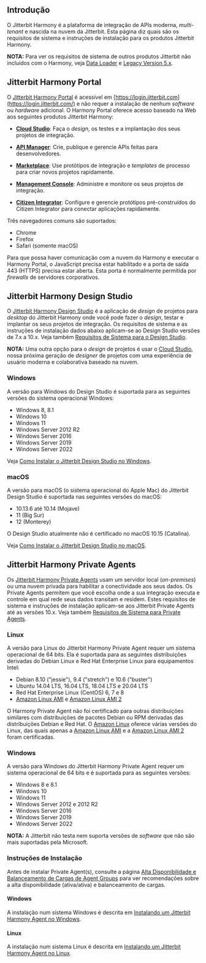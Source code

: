 [//]: # (Requisitos de Sistema)
[//]: # (This is a translation of Version 53, published on July 16, 2021.)

## Introdução

O Jitterbit Harmony é a plataforma de integração de APIs moderna,
*multi-tenant* e nascida na nuvem da Jitterbit. Esta página diz quais
são os requisitos de sistema e instruções de instalação para os produtos
Jitterbit Harmony.

<div
class="confluence-information-macro confluence-information-macro-information conf-macro output-block"
hasbody="true" macro-name="info">

<span
class="aui-icon aui-icon-small aui-iconfont-info confluence-information-macro-icon">
</span>

<div class="confluence-information-macro-body">

**NOTA:** Para ver os requisitos de sistema de outros produtos
Jitterbit não incluídos com o Harmony, veja [Data Loader](https://success.jitterbit.com/display/DOC/Data+Loader?showLanguage=pt_BR) e
[Legacy Version 5.x](https://success.jitterbit.com/display/DOC/Legacy+Version+5.x?showLanguage=pt_BR).

</div>

</div>


## Jitterbit Harmony Portal

O [Jitterbit Harmony Portal](https://success.jitterbit.com/display/DOC/Jitterbit+Harmony+Portal?showLanguage=pt_BR) é acessível em
[https://login.jitterbit.com](https://login.jitterbit.com/) e não requer
a instalação de nenhum *software* ou *hardware* adicional. O Harmony
Portal oferece acesso baseado na Web aos seguintes produtos Jitterbit
Harmony:

-   **[Cloud Studio](https://success.jitterbit.com/display/CS/Cloud+Studio?showLanguage=pt_BR)**: Faça o *design*, os testes e a implantação
    dos seus projetos de integração.

-   **[API Manager](https://success.jitterbit.com/display/DOC/API+Manager?showLanguage=pt_BR)**: Crie, publique e gerencie APIs feitas para
    desenvolvedores.

-   **[Marketplace](https://success.jitterbit.com/display/DOC/Marketplace?showLanguage=pt_BR)**: Use protótipos de integração e *templates*
    de processo para criar novos projetos rapidamente.

-   **[Management Console](https://success.jitterbit.com/display/DOC/Management+Console?showLanguage=pt_BR)**: Administre e monitore os seus
    projetos de integração.

-   **[Citizen Integrator](https://success.jitterbit.com/display/DOC/Citizen+Integrator?showLanguage=pt_BR)**: Configure e gerencie protótipos
    pré-construídos do Citizen Integrator para conectar aplicações
    rapidamente.

Três navegadores comuns são suportados:

-   Chrome
-   Firefox
-   Safari (somente macOS)

Para que possa haver comunicação com a nuvem do Harmony e executar o
Harmony Portal, o JavaScript precisa estar habilitado e a porta de saída
443 (HTTPS) precisa estar aberta. Esta porta é normalmente permitida por
*firewalls* de servidores corporativos.


## <span id="SystemRequirements-design-studio" class="confluence-anchor-link conf-macro output-inline" hasbody="false" macro-name="anchor"> </span>Jitterbit Harmony Design Studio

O [Jitterbit Harmony Design Studio](https://success.jitterbit.com/display/DOC/Design+Studio?showLanguage=pt_BR) é a aplicação de *design* de
projetos para *desktop* do Jitterbit Harmony onde você pode fazer o
*design*, testar e implantar os seus projetos de integração. Os
requisitos de sistema e as instruções de instalação dados abaixo
aplicam-se ao Design Studio versões de 7.x a 10.x. Veja também
[Requisitos de Sistema para o Design Studio](https://success.jitterbit.com/display/DOC/System+Requirements+for+Design+Studio?showLanguage=pt_BR).

<div
class="confluence-information-macro confluence-information-macro-information conf-macro output-block"
hasbody="true" macro-name="info">

<span
class="aui-icon aui-icon-small aui-iconfont-info confluence-information-macro-icon">
</span>

<div class="confluence-information-macro-body">

**NOTA:** Uma outra opção para o *design* de projetos é usar o [Cloud
Studio](https://success.jitterbit.com/display/CS/Cloud+Studio?showLanguage=pt_BR), nossa próxima geração de *designer* de projetos com uma
experiência de usuário moderna e colaborativa baseado na nuvem.

</div>

</div>

### Windows

A versão para Windows do Design Studio é suportada para as seguintes
versões do sistema operacional Windows:

-   Windows 8, 8.1
-   Windows 10
-   Windows 11
-   Windows Server 2012 R2
-   Windows Server 2016
-   Windows Server 2019
-   Windows Server 2022

Veja [Como Instalar o Jitterbit Design Studio no Windows](https://success.jitterbit.com/display/DOC/Installing+Jitterbit+Design+Studio+on+Windows?showLanguage=pt_BR).

### macOS

A versão para macOS (o sistema operacional do Apple Mac) do Jitterbit
Design Studio é suportada nas seguintes versões do macOS:

-   10.13.6 até 10.14 (Mojave)
-   11 (Big Sur)
-   12 (Monterey)

O Design Studio atualmente não é certificado no macOS 10.15 (Catalina).

Veja [Como Instalar o Jitterbit Design Studio no macOS](https://success.jitterbit.com/display/DOC/Installing+Jitterbit+Design+Studio+on+macOS?showLanguage=pt_BR).


## Jitterbit Harmony Private Agents

Os [Jitterbit Harmony Private Agents](https://success.jitterbit.com/display/DOC/Private+Agents?showLanguage=pt_BR) usam um servidor local
(*on-premises*) ou uma nuvem privada para habilitar a conectividade aos
seus dados. Os Private Agents permitem que você escolha onde a sua
integração executa e controle em qual rede seus dados transitam e
residem. Estes requisitos de sistema e instruções de instalação
aplicam-se aos Jitterbit Private Agents até as versões 10.x. Veja também
[Requisitos de Sistema para Private Agents](https://success.jitterbit.com/display/DOC/System+Requirements+for+Private+Agents?showLanguage=pt_BR).

### Linux

A versão para Linux do Jitterbit Harmony Private Agent requer um sistema
operacional de 64 bits. Ela é suportada para as seguintes distribuições
derivadas do Debian Linux e Red Hat Enterprise Linux para equipamentos
Intel:

-   Debian 8.10 ("jessie"), 9.4 ("stretch") e 10.6 ("buster")
-   Ubuntu 14.04 LTS, 16.04 LTS, 18.04 LTS e 20.04 LTS
-   Red Hat Enterprise Linux (CentOS) 6, 7 e 8
-   <a href="https://aws.amazon.com/amazon-linux-ami/" class="external-link"
    rel="nofollow">Amazon Linux AMI</a> e <a href="https://aws.amazon.com/amazon-linux-2/" class="external-link"
    rel="nofollow">Amazon Linux AMI 2</a>

O Harmony Private Agent não foi certificado para outras distribuições
similares com distribuições de pacotes Debian ou RPM derivadas das
distribuições Debian e Red Hat. O <a
href="https://docs.aws.amazon.com/AWSEC2/latest/UserGuide/amazon-linux-ami-basics.html"
class="external-link" rel="nofollow">Amazon Linux</a> oferece várias
versões do Linux, das quais apenas a <a href="https://aws.amazon.com/amazon-linux-ami/" class="external-link"
rel="nofollow">Amazon Linux AMI</a> e a
<a href="https://aws.amazon.com/amazon-linux-2/" class="external-link"
rel="nofollow">Amazon Linux AMI 2</a> foram certificadas.

### Windows

A versão para Windows do Jitterbit Harmony Private Agent requer um
sistema operacional de 64 bits e é suportada para as seguintes versões:

-   Windows 8 e 8.1
-   Windows 10
-   Windows 11
-   Windows Server 2012 e 2012 R2
-   Windows Server 2016
-   Windows Server 2019
-   Windows Server 2022

<div
class="confluence-information-macro confluence-information-macro-information conf-macro output-block"
hasbody="true" macro-name="info">

<span
class="aui-icon aui-icon-small aui-iconfont-info confluence-information-macro-icon">
</span>

<div class="confluence-information-macro-body">

**NOTA:** A Jitterbit não testa nem suporta versões de *software* que
não são mais suportadas pela Microsoft.

</div>

</div>

### Instruções de Instalação

Antes de instalar Private Agent(s), consulte a página [Alta
Disponibilidade e Balanceamento de Cargas de Agent Groups](https://success.jitterbit.com/display/DOC/Agent+Groups+High+Availability+and+Load+Balancing?showLanguage=pt_BR) para ver
recomendações sobre a alta disponibilidade (ativa/ativa) e balanceamento
de cargas.

#### Windows

A instalação num sistema Windows é descrita em [Instalando um
Jitterbit Harmony Agent no Windows](https://success.jitterbit.com/display/DOC/Installing+a+Jitterbit+Harmony+Windows+Agent?showLanguage=pt_BR).

#### Linux

A instalação num sistema Linux é descrita em [Instalando um Jitterbit
Harmony Agent no Linux](https://success.jitterbit.com/display/DOC/Installing+a+Jitterbit+Harmony+Linux+Agent?showLanguage=pt_BR).
